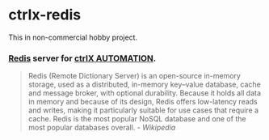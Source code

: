 # ctrlx-redis

This in non-commercial hobby project.

### [Redis](https://redis.io) server for [ctrlX AUTOMATION](https://apps.boschrexroth.com/microsites/ctrlx-automation/en/).

> Redis (Remote Dictionary Server) is an open-source in-memory storage, used as a distributed, in-memory key–value database, cache and message broker, with optional durability. Because it holds all data in memory and because of its design, Redis offers low-latency reads and writes, making it particularly suitable for use cases that require a cache. Redis is the most popular NoSQL database and one of the most popular databases overall. - _Wikipedia_

